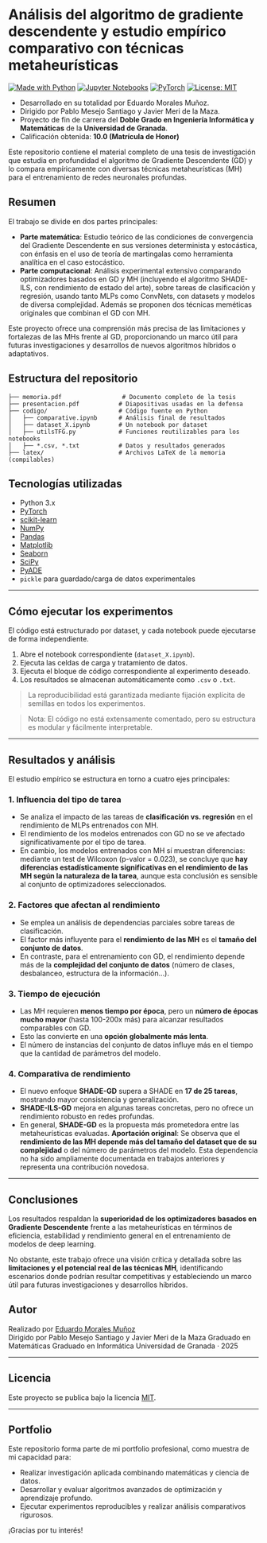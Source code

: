 # Análisis del algoritmo de gradiente descendente y estudio empírico comparativo con técnicas metaheurísticas

[![Made with Python](https://img.shields.io/badge/Made%20with-Python-blue.svg)](https://www.python.org/)
[![Jupyter Notebooks](https://img.shields.io/badge/Notebook-Jupyter-orange)](https://jupyter.org/)
[![PyTorch](https://img.shields.io/badge/Framework-PyTorch-red)](https://pytorch.org/)
[![License: MIT](https://img.shields.io/badge/License-MIT-yellow.svg)](LICENSE)

- Desarrollado en su totalidad por Eduardo Morales Muñoz.
- Dirigido por Pablo Mesejo Santiago y Javier Meri de la Maza.
- Proyecto de fin de carrera del **Doble Grado en Ingeniería Informática y Matemáticas** de la **Universidad de Granada**.  
- Calificación obtenida: **10.0  (Matrícula de Honor)**

Este repositorio contiene el material completo de una tesis de investigación que estudia en profundidad el algoritmo de Gradiente Descendente (GD) y lo compara empíricamente con diversas técnicas metaheurísticas (MH) para el entrenamiento de redes neuronales profundas.

## Resumen

El trabajo se divide en dos partes principales:

-  **Parte matemática**: Estudio teórico de las condiciones de convergencia del Gradiente Descendente en sus versiones determinista y estocástica, con énfasis en el uso de teoría de martingalas como herramienta analítica en el caso estocástico.
- **Parte computacional**: Análisis experimental extensivo comparando optimizadores basados en GD y MH (incluyendo el algoritmo SHADE-ILS, con rendimiento de estado del arte), sobre tareas de clasificación y regresión, usando tanto MLPs como ConvNets, con datasets y modelos de diversa complejidad. Además se proponen dos técnicas meméticas originales que combinan el GD con MH.

Este proyecto ofrece una comprensión más precisa de las limitaciones y fortalezas de las MHs frente al GD, proporcionando un marco útil para futuras investigaciones y desarrollos de nuevos algoritmos híbridos o adaptativos.

## Estructura del repositorio

```text
├── memoria.pdf                 # Documento completo de la tesis
├── presentacion.pdf           # Diapositivas usadas en la defensa
├── codigo/                    # Código fuente en Python
│   ├── comparative.ipynb      # Análisis final de resultados
│   ├── dataset_X.ipynb        # Un notebook por dataset
│   ├── utilsTFG.py            # Funciones reutilizables para los notebooks
│   ├── *.csv, *.txt           # Datos y resultados generados
├── latex/                     # Archivos LaTeX de la memoria (compilables)
```

## Tecnologías utilizadas

- Python 3.x
- [PyTorch](https://pytorch.org/)
- [scikit-learn](https://scikit-learn.org/)
- [NumPy](https://numpy.org/)
- [Pandas](https://pandas.pydata.org/)
- [Matplotlib](https://matplotlib.org/)
- [Seaborn](https://seaborn.pydata.org/)
- [SciPy](https://scipy.org/)
- [PyADE](https://github.com/jmmvruano/PyADE)
- `pickle` para guardado/carga de datos experimentales

---

## Cómo ejecutar los experimentos

El código está estructurado por dataset, y cada notebook puede ejecutarse de forma independiente.

1. Abre el notebook correspondiente (`dataset_X.ipynb`).
2. Ejecuta las celdas de carga y tratamiento de datos.
3. Ejecuta el bloque de código correspondiente al experimento deseado.
4. Los resultados se almacenan automáticamente como `.csv` o `.txt`.

>  La reproducibilidad está garantizada mediante fijación explícita de semillas en todos los experimentos.

>  Nota: El código no está extensamente comentado, pero su estructura es modular y fácilmente interpretable.

---

## Resultados y análisis

El estudio empírico se estructura en torno a cuatro ejes principales:

###  1. Influencia del tipo de tarea
- Se analiza el impacto de las tareas de **clasificación vs. regresión** en el rendimiento de MLPs entrenados con MH.
- El rendimiento de los modelos entrenados con GD no se ve afectado significativamente por el tipo de tarea.
- En cambio, los modelos entrenados con MH sí muestran diferencias: mediante un test de Wilcoxon (p-valor = 0.023), se concluye que **hay diferencias estadísticamente significativas en el rendimiento de las MH según la naturaleza de la tarea**, aunque esta conclusión es sensible al conjunto de optimizadores seleccionados.

###  2. Factores que afectan al rendimiento
- Se emplea un análisis de dependencias parciales sobre tareas de clasificación.
- El factor más influyente para el **rendimiento de las MH** es el **tamaño del conjunto de datos**.
- En contraste, para el entrenamiento con GD, el rendimiento depende más de la **complejidad del conjunto de datos** (número de clases, desbalanceo, estructura de la información…).

###  3. Tiempo de ejecución
- Las MH requieren **menos tiempo por época**, pero un **número de épocas mucho mayor** (hasta 100-200x más) para alcanzar resultados comparables con GD.
- Esto las convierte en una **opción globalmente más lenta**.
- El número de instancias del conjunto de datos influye más en el tiempo que la cantidad de parámetros del modelo.

###  4. Comparativa de rendimiento
- El nuevo enfoque **SHADE-GD** supera a SHADE en **17 de 25 tareas**, mostrando mayor consistencia y generalización.
- **SHADE-ILS-GD** mejora en algunas tareas concretas, pero no ofrece un rendimiento robusto en redes profundas.
- En general, **SHADE-GD** es la propuesta más prometedora entre las metaheurísticas evaluadas.
**Aportación original**: Se observa que el **rendimiento de las MH depende más del tamaño del dataset que de su complejidad** o del número de parámetros del modelo. Esta dependencia no ha sido ampliamente documentada en trabajos anteriores y representa una contribución novedosa.
---

## Conclusiones

Los resultados respaldan la **superioridad de los optimizadores basados en Gradiente Descendente** frente a las metaheurísticas en términos de eficiencia, estabilidad y rendimiento general en el entrenamiento de modelos de deep learning.

No obstante, este trabajo ofrece una visión crítica y detallada sobre las **limitaciones y el potencial real de las técnicas MH**, identificando escenarios donde podrían resultar competitivas y estableciendo un marco útil para futuras investigaciones y desarrollos híbridos.


## Autor

Realizado por [Eduardo Morales Muñoz](https://www.linkedin.com/in/eduardo-morales-264101346/)  
Dirigido por Pablo Mesejo Santiago y Javier Meri de la Maza
Graduado en Matemáticas
Graduado en Informática
Universidad de Granada · 2025

---

## Licencia

Este proyecto se publica bajo la licencia [MIT](LICENSE).

---

##  Portfolio

Este repositorio forma parte de mi portfolio profesional, como muestra de mi capacidad para:

- Realizar investigación aplicada combinando matemáticas y ciencia de datos.
- Desarrollar y evaluar algoritmos avanzados de optimización y aprendizaje profundo.
- Ejecutar experimentos reproducibles y realizar análisis comparativos rigurosos.

¡Gracias por tu interés!

